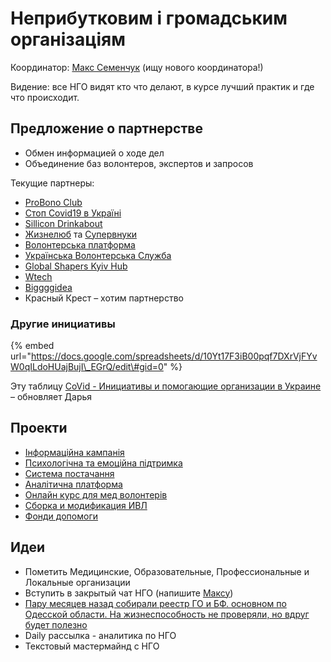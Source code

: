 # Неприбутковим і громадським організаціям

Координатор: [Макс Семенчук](https://t.me/maxsemenchuk) \(ищу нового координатора!\)

Видение: все НГО видят кто что делают, в курсе лучший практик и где что происходит.

## Предложение о партнерстве

* Обмен информацией о ходе дел
* Объединение баз волонтеров, экспертов и запросов

Текущие партнеры:

* [ProBono Club](https://probono.org.ua/)
* [Стоп Covid19 в Україні](https://www.facebook.com/stopcovid19ua/)
* [Sillicon Drinkabout](https://silicondrinkabout.com/kiev)
* [Жизнелюб](https://www.facebook.com/projectgiznelub/?ref=br_rs) та [Супервнуки](https://www.facebook.com/groups/SuperOnuki/%20)
* [Волонтерська платформа](https://www.volonter.org/)
* [Українська Волонтерська Служба](https://volunteer.country/)
* [Global Shapers Kyiv Hub](https://www.globalshapers.kyiv.ua/)
* [Wtech](https://www.facebook.com/wtechukraine/)
* [Biggggidea](https://biggggidea.com/)
* Красный Крест – хотим партнерство

### Другие инициативы

{% embed url="https://docs.google.com/spreadsheets/d/10Yt17F3iB00pqf7DXrVjFYvW0qILdoHUajBujI\_EGrQ/edit\#gid=0" %}

Эту таблицу [CoVid - Инициативы и помогающие организации в Украине](https://docs.google.com/spreadsheets/d/10Yt17F3iB00pqf7DXrVjFYvW0qILdoHUajBujI_EGrQ/edit#gid=0) – обновляет Дарья

## Проекти

* [Інформаційна кампанія](proekti/informacionnaya-kampaniya/)
* [Психологічна та емоційна підтримка](proekti/psychological-support/)
* [Система постачання](proekti/dostavka-produktov-i-medikamentov/)
* [Аналітична платформа](proekti/analitika-mepping-dannykh.md)
* [Онлайн курс для мед волонтерів](proekti/onlain-kurs-dlya-med-volonterov.md)
* [Сборка и модификация ИВЛ](proekti/sborka-i-modifikaciya-ivl.md)
* [Фонди допомоги](fond-pomoshi.md)

## Идеи

* Пометить Медицинские, Образовательные, Профессиональные и Локальные организации
* Вступить в закрытый чат НГО \(напишите [Максу](https://t.me/maxsemenchuk)\)
* [Пару месяцев назад собирали реестр ГО и БФ. основном по Одесской области. На жизнеспособность не проверяли, но вдруг будет полезно](https://docs.google.com/spreadsheets/d/1hnP36LdccOxd93r5-VzP4tsO54PycMQjzJ-MomHsrYY/edit?usp=sharing)
* Daily рассылка - аналитика по НГО
* Текстовый мастермайнд с НГО

